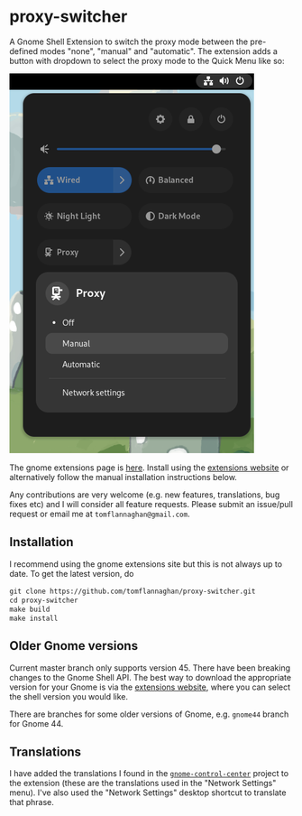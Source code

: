 proxy-switcher
==============

A Gnome Shell Extension to switch the proxy mode between the pre-defined modes "none", "manual" and "automatic". The extension adds a button with dropdown to select the proxy mode to the Quick Menu like so:

![Screenshot](screenshot.png)

The gnome extensions page is [here](https://extensions.gnome.org/extension/771/proxy-switcher/). Install using the [extensions website](https://extensions.gnome.org/extension/771/proxy-switcher/) or alternatively follow the manual installation instructions below.

Any contributions are very welcome (e.g. new features, translations, bug fixes etc) and I will consider all feature requests. Please submit an issue/pull request or email me at `tomflannaghan@gmail.com`.

## Installation

I recommend using the gnome extensions site but this is not always up to date. To get the latest version, do

    git clone https://github.com/tomflannaghan/proxy-switcher.git
    cd proxy-switcher
    make build
    make install

## Older Gnome versions

Current master branch only supports version 45. There have been breaking changes to the Gnome Shell API. The best way to download the appropriate version for your Gnome is via the [extensions website](https://extensions.gnome.org/extension/771/proxy-switcher/), where
you can select the shell version you would like.

There are branches for some older versions of Gnome, e.g. `gnome44` branch for Gnome 44.

## Translations

I have added the translations I found in the [`gnome-control-center`](https://git.gnome.org/browse/gnome-control-center) project to the extension (these are the translations used in the "Network Settings" menu). I've also used the "Network Settings" desktop shortcut to translate that phrase.
